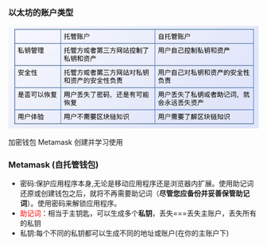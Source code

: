 ### 以太坊的账户类型

![以太坊账户类型](assets\pic1.png)



加密钱包 Metamask 创建并学习使用

### Metamask (自托管钱包)

- 密码:保护应用程序本身,无论是移动应用程序还是浏览器内扩展。使用助记词还原或创建钱包之后，就将不再需要助记词（**尽管您应备份并妥善保管助记词**）。使用密码来解锁应用程序。
- <font color="red">助记词</font>：相当于主钥匙，可以生成多个**私钥**，丢失===丢失主账户，丢失所有的私钥
- 私钥:每个不同的私钥都可以生成不同的地址或账户(在你的主账户下)



